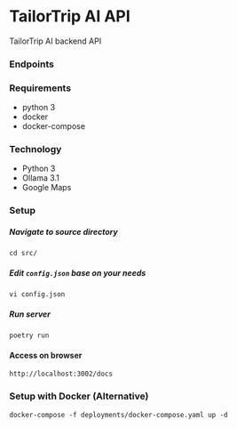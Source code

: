 # TailorTrip AI API
TailorTrip AI backend API

### Endpoints


### Requirements
- python 3
- docker
- docker-compose

### Technology
- Python 3
- Ollama 3.1
- Google Maps


### Setup
##### Navigate to source directory
```
cd src/
```

##### Edit `config.json` base on your needs
```
vi config.json
```
##### Run server
```
poetry run 
```
#### Access on browser
```
http://localhost:3002/docs
```

### Setup with Docker (Alternative)
```
docker-compose -f deployments/docker-compose.yaml up -d
```
